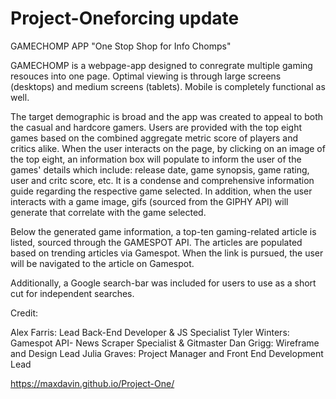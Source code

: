 # Project-Oneforcing update
GAMECHOMP APP
"One Stop Shop for Info Chomps"

GAMECHOMP is a webpage-app designed to conregrate multiple gaming resouces into one page. Optimal viewing is through large screens (desktops) and medium screens (tablets). Mobile is completely functional as well. 

The target demographic is broad and the app was created to appeal to both the casual and hardcore gamers. Users are provided with the top eight games based on the combined aggregate metric score of players and critics alike. When the user interacts on the page, by clicking on an image of the top eight, an information box will populate to inform the user of the games' details which include: release date, game synopsis, game rating, user and critc score, etc. It is a condense and comprehensive information guide regarding the respective game selected. In addition, when the user interacts with a game image, gifs (sourced from the GIPHY API) will generate that correlate with the game selected.

Below the generated game information, a top-ten gaming-related article is listed, sourced through the GAMESPOT API. The articles are populated based on trending articles via Gamespot. When the link is pursued, the user will be navigated to the article on Gamespot.

Additionally, a Google search-bar was included for users to use as a short cut for independent searches.

Credit:

Alex Farris: Lead Back-End Developer & JS Specialist
Tyler Winters: Gamespot API- News Scraper Specialist & Gitmaster
Dan Grigg: Wireframe and Design Lead 
Julia Graves: Project Manager and Front End Development Lead

https://maxdavin.github.io/Project-One/
